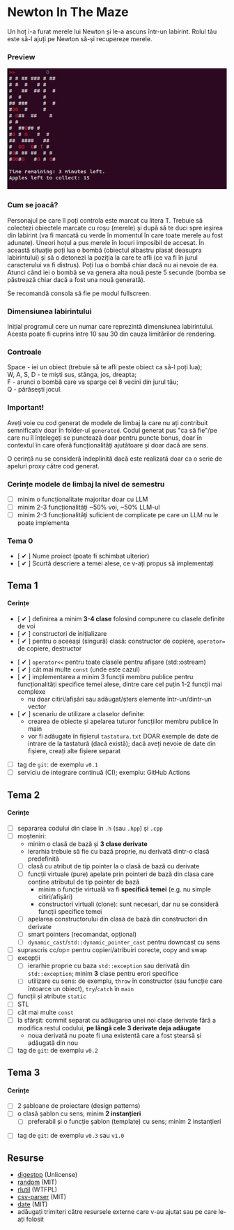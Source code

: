 # Newton In The Maze
Un hoț i-a furat merele lui Newton și le-a ascuns într-un labirint. Rolul tău este să-l ajuți pe Newton să-și recupereze merele.

### Preview

![Alt Text](./resources/game_preview.gif)

### Cum se joacă?
Personajul pe care îl poți controla este marcat cu litera T. Trebuie să colectezi obiectele marcate cu roșu (merele) și după să 
te duci spre ieșirea din labirint (va fi marcată cu verde în momentul în care toate merele au fost adunate). Uneori hoțul a pus merele
în locuri imposibil de accesat. În această situație poți lua o bombă (obiectul albastru plasat deasupra labirintului) și să
o detonezi la poziția la care te afli (ce va fi în jurul caracterului va fi distrus). Poți lua o bombă chiar dacă nu ai nevoie de ea. Atunci
când iei o bombă se va genera alta nouă peste 5 secunde (bomba se păstrează chiar dacă a fost una nouă generată).  

Se recomandă consola să fie pe modul fullscreen.

### Dimensiunea labirintului
Inițial programul cere un numar care reprezintă dimensiunea labirintului. Acesta poate fi cuprins între 10 sau 30 din cauza limitărilor
de rendering.

### Controale
Space - iei un obiect (trebuie să te afli peste obiect ca să-l poți lua);<br>
W, A, S, D - te miști sus, stânga, jos, dreapta;<br>
F - arunci o bombă care va sparge cei 8 vecini din jurul tău;<br>
Q - părăsești jocul.

### Important!
Aveți voie cu cod generat de modele de limbaj la care nu ați contribuit semnificativ doar în folder-ul `generated`.
Codul generat pus "ca să fie"/pe care nu îl înțelegeți se punctează doar pentru puncte bonus, doar în contextul
în care oferă funcționalități ajutătoare și doar dacă are sens.

O cerință nu se consideră îndeplinită dacă este realizată doar ca o serie de apeluri proxy către cod generat.

### Cerințe modele de limbaj la nivel de semestru
- [ ] minim o funcționalitate majoritar doar cu LLM
- [ ] minim 2-3 funcționalități ~50% voi, ~50% LLM-ul
- [ ] minim 2-3 funcționalități suficient de complicate pe care un LLM nu le poate implementa

### Tema 0

- [ ✔ ] Nume proiect (poate fi schimbat ulterior)
- [ ✔ ] Scurtă descriere a temei alese, ce v-ați propus să implementați

## Tema 1

#### Cerințe
- [ ✔ ] definirea a minim **3-4 clase** folosind compunere cu clasele definite de voi
- [ ✔ ] constructori de inițializare
- [ ✔ ] pentru o aceeași (singură) clasă: constructor de copiere, `operator=` de copiere, destructor
<!-- - [ ] pentru o altă clasă: constructor de mutare, `operator=` de mutare, destructor -->
<!-- - [ ] pentru o altă clasă: toate cele 5 funcții membru speciale -->
- [ ✔ ] `operator<<` pentru toate clasele pentru afișare (std::ostream)
- [ ✔ ] cât mai multe `const` (unde este cazul)
- [ ✔ ] implementarea a minim 3 funcții membru publice pentru funcționalități specifice temei alese, dintre care cel puțin 1-2 funcții mai complexe
  - nu doar citiri/afișări sau adăugat/șters elemente într-un/dintr-un vector
- [ ✔ ] scenariu de utilizare a claselor definite:
  - crearea de obiecte și apelarea tuturor funcțiilor membru publice în main
  - vor fi adăugate în fișierul `tastatura.txt` DOAR exemple de date de intrare de la tastatură (dacă există); dacă aveți nevoie de date din fișiere, creați alte fișiere separat
- [ ] tag de `git`: de exemplu `v0.1`
- [ ] serviciu de integrare continuă (CI); exemplu: GitHub Actions

## Tema 2

#### Cerințe
- [ ] separarea codului din clase în `.h` (sau `.hpp`) și `.cpp`
- [ ] moșteniri:
  - minim o clasă de bază și **3 clase derivate**
  - ierarhia trebuie să fie cu bază proprie, nu derivată dintr-o clasă predefinită
  - [ ] clasă cu atribut de tip pointer la o clasă de bază cu derivate
  - [ ] funcții virtuale (pure) apelate prin pointeri de bază din clasa care conține atributul de tip pointer de bază
    - minim o funcție virtuală va fi **specifică temei** (e.g. nu simple citiri/afișări)
    - constructori virtuali (clone): sunt necesari, dar nu se consideră funcții specifice temei
  - [ ] apelarea constructorului din clasa de bază din constructori din derivate
  - [ ] smart pointers (recomandat, opțional)
  - [ ] `dynamic_cast`/`std::dynamic_pointer_cast` pentru downcast cu sens
- [ ] suprascris cc/op= pentru copieri/atribuiri corecte, copy and swap
- [ ] excepții
  - [ ] ierarhie proprie cu baza `std::exception` sau derivată din `std::exception`; minim **3** clase pentru erori specifice
  - [ ] utilizare cu sens: de exemplu, `throw` în constructor (sau funcție care întoarce un obiect), `try`/`catch` în `main`
- [ ] funcții și atribute `static`
- [ ] STL
- [ ] cât mai multe `const`
- [ ] la sfârșit: commit separat cu adăugarea unei noi clase derivate fără a modifica restul codului, **pe lângă cele 3 derivate deja adăugate**
  - noua derivată nu poate fi una existentă care a fost ștearsă și adăugată din nou
- [ ] tag de `git`: de exemplu `v0.2`

## Tema 3

#### Cerințe
- [ ] 2 șabloane de proiectare (design patterns)
- [ ] o clasă șablon cu sens; minim **2 instanțieri**
  - [ ] preferabil și o funcție șablon (template) cu sens; minim 2 instanțieri
<!-- - [ ] o specializare pe funcție/clasă șablon -->
- [ ] tag de `git`: de exemplu `v0.3` sau `v1.0`

## Resurse

- [digestpp](https://github.com/kerukuro/digestpp/tree/ebb699402c244e22c3aff61d2239bcb2e87b8ef8) (Unlicense)
- [random](https://github.com/effolkronium/random/tree/b9e79f352278f48948689dca74fd27e6821d24e8) (MIT)
- [rlutil](https://github.com/tapio/rlutil/tree/821fdca0191b314ee07b0fad2abe4ea973e45575) (WTFPL)
- [csv-parser](https://github.com/vincentlaucsb/csv-parser/tree/9d5f796a32c6cdecd83a2f778ca6db0500948d27) (MIT)
- [date](https://github.com/HowardHinnant/date/tree/88a3b1512661decb78c60841f819a14eb200423c) (MIT)
- adăugați trimiteri către resursele externe care v-au ajutat sau pe care le-ați folosit
